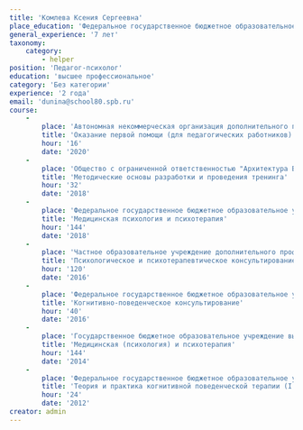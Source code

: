 ```yaml
---
title: 'Комлева Ксения Сергеевна'
place_education: 'Федеральное государственное бюджетное образовательное учреждение высшего профессионального образования "Санкт-Петербургский государственный университет"'
general_experience: '7 лет'
taxonomy:
    category:
        - helper
position: 'Педагог-психолог'
education: 'высшее профессиональное'
category: 'Без категории'
experience: '2 года'
email: 'dunina@school80.spb.ru'
course: 
    -
        place: 'Автономная некоммерческая организация дополнительного профессионального образования "Учебный центр "Педагогический альянс"'
        title: 'Оказание первой помощи (для педагогических работников)'
        hour: '16'
        date: '2020'
    -
        place: 'Общество с ограниченной ответственностью "Архитектура Будущего"'
        title: 'Методические основы разработки и проведения тренинга'
        hour: '32'
        date: '2018'
    -
        place: 'Федеральное государственное бюджетное образовательное учреждение высшего профессионального образования "Северо-Западный государственный медицинский университет имени И.И.Мечникова" Министерства здравоохранения Российской Федерации'
        title: 'Медицинская психология и психотерапия'
        hour: '144'
        date: '2018'
    -
        place: 'Частное образовательное учреждение дополнительного профессионального образования "Институт психотерапии и консультирования "Гармония"'
        title: 'Психологическое и психотерапевтическое консультирование. Мастерская по работе с психотерапевтическими группами'
        hour: '120'
        date: '2016'
    -
        place: 'Федеральное государственное бюджетное образовательное учреждение высшего профессионального образования «Российский государственный педагогический университет им. А. И. Герцена»'
        title: 'Когнитивно-поведенческое консультирование'
        hour: '40'
        date: '2016'
    -
        place: 'Государственное бюджетное образовательное учреждение высшего профессионального образования "Северо-Западный государственный медицинский университет имени И.И.Мечникова" Министерства здравоохранения Российской Федерации'
        title: 'Медицинская (психология) и психотерапия'
        hour: '144'
        date: '2014'
    -
        place: 'Федеральное государственное бюджетное образовательное учреждение высшего профессионального образования "Санкт-Петербургский государственный университет"'
        title: 'Теория и практика когнитивной поведенческой терапии (I ступень)'
        hour: '24'
        date: '2012'
creator: admin
---
```

